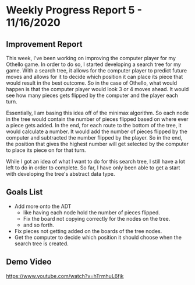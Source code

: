 # Weekly Progress Report 5 - 11/16/2020

## Improvement Report

This week, I've been working on improving the computer player for my Othello game. In order to do so, I started developing a search tree for my game. With a search tree, it allows for the computer player to predict future moves and allows for it to decide which position it can place its piece that would result in the best outcome. So in the case of Othello, what would happen is that the computer player would look 3 or 4 moves ahead. It would see how many pieces gets flipped by the computer and the player each turn.

Essentially, I am basing this idea off of the minimax algorithm. So each node in the tree would contain the number of pieces flipped based on where ever a piece gets added. In the end, for each route to the bottom of the tree, it would calculate a number. It would add the number of pieces flipped by the computer and subtracted the number flipped by the player. So in the end, the position that gives the highest number will get selected by the computer to place its piece on for that turn. 

While I got an idea of what I want to do for this search tree, I still have a lot left to do in order to complete. So far, I have only been able to get a start with developing the tree's abstract data type.

## Goals List

-  Add more onto the ADT 
	- like having each node hold the number of pieces flipped.
	- Fix the board not copying correctly for the nodes on the tree.
	- and so forth.
- Fix pieces not getting added on the boards of the tree nodes.
- Get the computer to decide which position it should choose when the search tree is created.

## Demo Video

https://www.youtube.com/watch?v=hTrmhuL6fjk
